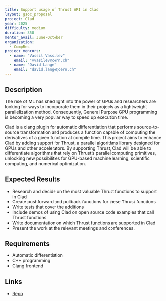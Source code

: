 ```yaml
---
title: Support usage of Thrust API in Clad
layout: gsoc_proposal
project: Clad
year: 2025
difficulty: medium
duration: 350
mentor_avail: June-October
organization:
  - CompRes
project_mentors:
  - name: "Vassil Vassilev"
    email: "vvasilev@cern.ch"
  - name: "David Lange"
    email: "david.lange@cern.ch"
---
```


## Description

The rise of ML has shed light into the power of GPUs and researchers are looking for ways to incorporate them in their projects as a lightweight parallelization method. Consequently, General Purpose GPU programming is becoming a very popular way to speed up execution time.

Clad is a clang plugin for automatic differentiation that performs source-to-source transformation and produces a function capable of computing the derivatives of a given function at compile time. This project aims to enhance Clad by adding support for Thrust, a parallel algorithms library designed for GPUs and other accelerators. By supporting Thrust, Clad will be able to differentiate algorithms that rely on Thrust’s parallel computing primitives, unlocking new possibilities for GPU-based machine learning, scientific computing, and numerical optimization.

## Expected Results

* Research and decide on the most valuable Thrust functions to support in Clad
* Create pushforward and pullback functions for these Thrust functions
* Write tests that cover the additions
* Include demos of using Clad on open source code examples that call Thrust functions
* Write documentation on which Thrust functions are supported in Clad
* Present the work at the relevant meetings and conferences.

## Requirements

* Automatic differentiation
* C++ programming
* Clang frontend

## Links
* [Repo](https://github.com/vgvassilev/clad)
